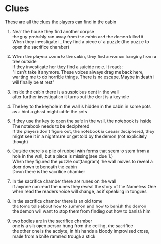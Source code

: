 # Clues

These are all the clues the players can find in the cabin

1. Near the house they find another corpse  
	the guy probably ran away from the cabin and the demon killed it  
	When they investigate it, they find a piece of a puzzle	(the puzzle to open the sacrifice chamber)  

2. When the players come to the cabin, they find a woman hanging from a tree outside  
	If they investigate her they find a suicide note. It reads:  
	"i can't take it anymore. These voices always drag me back here, wanting me to do horrible things. There is no escape. Maybe in death i will finally be at rest"  

3. Inside the cabin there is a suspicious dent in the wall  
	after further investigation it turns out the dent is a keyhole  

4. The key to the keyhole in the wall is hidden in the cabin in some pots  
	as a hint a ghost might rattle the pots  

5. If they use the key to open the safe in the wall, the notebook is inside  
	The notebook needs to be deciphered  
	If the players don't figure out, the notebook is caesar deciphered, they might see it in a nightmare or get told by the demon (not explicitely though)  

6. Outside there is a pile of rubbel with forms that seem to stem from a hole in the wall, but a piece is missing(see clue 1.)  
	When they figured the puzzle out(tangram) the wall moves to reveal a door down to beneath the cabin  
	Down there is the sacrifice chamber	  

7. In the sacrifice chamber there are runes on the wall  
	if anyone can read the runes they reveal the story of the Nameless One  
	when read the readers voice will change, as if speaking in tongues  

8. In the sacrifice chamber there is an old tome    
	the tome tells about how to summon and how to banish the demon  
	the demon will want to stop them from finding out how to banish him  

9. two bodies are in the sacrifice chamber  
	one is a slit open person hung from the ceiling, the sacrifice  
	the other one is the acolyte, in his hands a bloody improvised cross, made from a knife rammed trough a stick   
